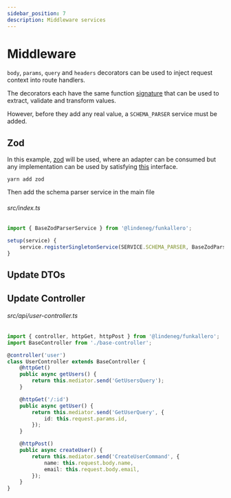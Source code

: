 ```yaml
---
sidebar_position: 7
description: Middleware services
---
```


# Middleware

`body`, `params`, `query` and `headers` decorators can be used to inject request context into route handlers.

The decorators each have the same function [signature](https://github.com/Lindeneg/funkallero/blob/master/packages/funkallero/src/decorators/inject-arg.ts#L31) that can be used to extract, validate and transform values.

However, before they add any real value, a `SCHEMA_PARSER` service must be added.

## Zod

In this example, [zod](https://zod.dev/) will be used, where an adapter can be consumed but any implementation can be used by satisfying [this](https://github.com/Lindeneg/funkallero/blob/master/packages/funkallero-core/src/service/schema-parser-service.ts#L15-L17) interface.

`yarn add zod`

Then add the schema parser service in the main file

###### src/index.ts

```ts
import { BaseZodParserService } from '@lindeneg/funkallero';

setup(service) {
    service.registerSingletonService(SERVICE.SCHEMA_PARSER, BaseZodParserService);
}
```

## Update DTOs

## Update Controller

###### src/api/user-controller.ts

```ts
import { controller, httpGet, httpPost } from '@lindeneg/funkallero';
import BaseController from './base-controller';

@controller('user')
class UserController extends BaseController {
    @httpGet()
    public async getUsers() {
        return this.mediator.send('GetUsersQuery');
    }

    @httpGet('/:id')
    public async getUser() {
        return this.mediator.send('GetUserQuery', {
            id: this.request.params.id,
        });
    }

    @httpPost()
    public async createUser() {
        return this.mediator.send('CreateUserCommand', {
            name: this.request.body.name,
            email: this.request.body.email,
        });
    }
}
```
